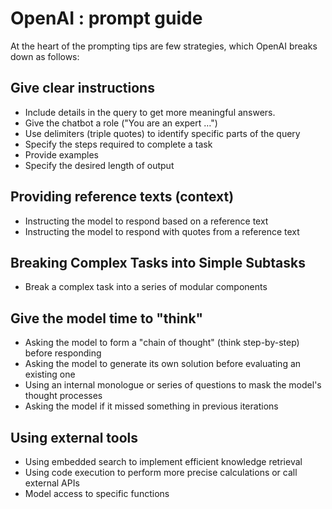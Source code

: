 # OpenAI : prompt guide

At the heart of the prompting tips are few strategies, which OpenAI breaks down as follows:

## Give clear instructions
- Include details in the query to get more meaningful answers.
- Give the chatbot a role ("You are an expert …")
- Use delimiters (triple quotes) to identify specific parts of the query
- Specify the steps required to complete a task
- Provide examples
- Specify the desired length of output

## Providing reference texts (context)
- Instructing the model to respond based on a reference text
- Instructing the model to respond with quotes from a reference text

## Breaking Complex Tasks into Simple Subtasks
- Break a complex task into a series of modular components

## Give the model time to "think"
- Asking the model to form a "chain of thought" (think step-by-step) before responding
- Asking the model to generate its own solution before evaluating an existing one
- Using an internal monologue or series of questions to mask the model's thought processes
- Asking the model if it missed something in previous iterations

## Using external tools
- Using embedded search to implement efficient knowledge retrieval
- Using code execution to perform more precise calculations or call external APIs
- Model access to specific functions
